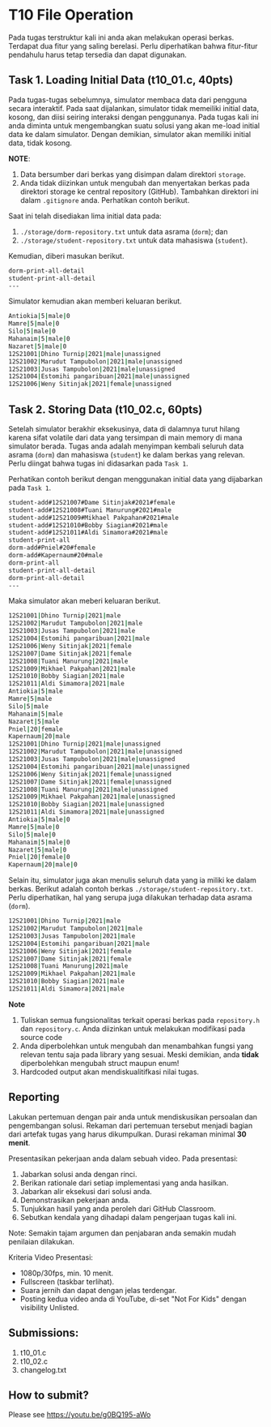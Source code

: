 # T10 File Operation

Pada tugas terstruktur kali ini anda akan melakukan operasi berkas. Terdapat dua fitur yang saling berelasi. Perlu diperhatikan bahwa fitur-fitur pendahulu harus tetap tersedia dan dapat digunakan.

## Task 1. Loading Initial Data (t10_01.c, 40pts)

Pada tugas-tugas sebelumnya, simulator membaca data dari pengguna secara interaktif. Pada saat dijalankan, simulator tidak memeiliki initial data, kosong, dan diisi seiring interaksi dengan penggunanya. Pada tugas kali ini anda diminta untuk mengembangkan suatu solusi yang akan me-load initial data ke dalam simulator. Dengan demikian, simulator akan memiliki initial data, tidak kosong.

**NOTE**:
1. Data bersumber dari berkas yang disimpan dalam direktori ```storage```.
2. Anda tidak diizinkan untuk mengubah dan menyertakan berkas pada direktori storage ke central repository (GitHub). Tambahkan direktori ini dalam ```.gitignore``` anda. Perhatikan contoh berikut.

Saat ini telah disediakan lima initial data pada:
1. ```./storage/dorm-repository.txt``` untuk data asrama (```dorm```); dan
2. ```./storage/student-repository.txt``` untuk data mahasiswa (```student```).

Kemudian, diberi masukan berikut.

```bash
dorm-print-all-detail
student-print-all-detail
---

```

Simulator kemudian akan memberi keluaran berikut.

```bash
Antiokia|5|male|0
Mamre|5|male|0
Silo|5|male|0
Mahanaim|5|male|0
Nazaret|5|male|0
12S21001|Dhino Turnip|2021|male|unassigned
12S21002|Marudut Tampubolon|2021|male|unassigned
12S21003|Jusas Tampubolon|2021|male|unassigned
12S21004|Estomihi pangaribuan|2021|male|unassigned
12S21006|Weny Sitinjak|2021|female|unassigned

```

## Task 2. Storing Data (t10_02.c, 60pts)

Setelah simulator berakhir eksekusinya, data di dalamnya turut hilang karena sifat volatile dari data yang tersimpan di main memory di mana simulator berada. Tugas anda adalah menyimpan kembali seluruh data asrama (```dorm```) dan mahasiswa (```student```) ke dalam berkas yang relevan. Perlu diingat bahwa tugas ini didasarkan pada ```Task 1```.

Perhatikan contoh berikut dengan menggunakan initial data yang dijabarkan pada ```Task 1```.

```bash
student-add#12S21007#Dame Sitinjak#2021#female
student-add#12S21008#Tuani Manurung#2021#male
student-add#12S21009#Mikhael Pakpahan#2021#male
student-add#12S21010#Bobby Siagian#2021#male
student-add#12S21011#Aldi Simamora#2021#male
student-print-all
dorm-add#Pniel#20#female
dorm-add#Kapernaum#20#male
dorm-print-all
student-print-all-detail
dorm-print-all-detail
---

```

Maka simulator akan meberi keluaran berikut.

```bash
12S21001|Dhino Turnip|2021|male
12S21002|Marudut Tampubolon|2021|male
12S21003|Jusas Tampubolon|2021|male
12S21004|Estomihi pangaribuan|2021|male
12S21006|Weny Sitinjak|2021|female
12S21007|Dame Sitinjak|2021|female
12S21008|Tuani Manurung|2021|male
12S21009|Mikhael Pakpahan|2021|male
12S21010|Bobby Siagian|2021|male
12S21011|Aldi Simamora|2021|male
Antiokia|5|male
Mamre|5|male
Silo|5|male
Mahanaim|5|male
Nazaret|5|male
Pniel|20|female
Kapernaum|20|male
12S21001|Dhino Turnip|2021|male|unassigned
12S21002|Marudut Tampubolon|2021|male|unassigned
12S21003|Jusas Tampubolon|2021|male|unassigned
12S21004|Estomihi pangaribuan|2021|male|unassigned
12S21006|Weny Sitinjak|2021|female|unassigned
12S21007|Dame Sitinjak|2021|female|unassigned
12S21008|Tuani Manurung|2021|male|unassigned
12S21009|Mikhael Pakpahan|2021|male|unassigned
12S21010|Bobby Siagian|2021|male|unassigned
12S21011|Aldi Simamora|2021|male|unassigned
Antiokia|5|male|0
Mamre|5|male|0
Silo|5|male|0
Mahanaim|5|male|0
Nazaret|5|male|0
Pniel|20|female|0
Kapernaum|20|male|0

```

Selain itu, simulator juga akan menulis seluruh data yang ia miliki ke dalam berkas. Berikut adalah contoh berkas ```./storage/student-repository.txt```. Perlu diperhatikan, hal yang serupa juga dilakukan terhadap data asrama (```dorm```).

```bash
12S21001|Dhino Turnip|2021|male
12S21002|Marudut Tampubolon|2021|male
12S21003|Jusas Tampubolon|2021|male
12S21004|Estomihi pangaribuan|2021|male
12S21006|Weny Sitinjak|2021|female
12S21007|Dame Sitinjak|2021|female
12S21008|Tuani Manurung|2021|male
12S21009|Mikhael Pakpahan|2021|male
12S21010|Bobby Siagian|2021|male
12S21011|Aldi Simamora|2021|male

```

**Note**

1. Tuliskan semua fungsionalitas terkait operasi berkas pada ```repository.h``` dan ```repository.c```. Anda diizinkan untuk melakukan modifikasi pada source code 
2. Anda diperbolehkan untuk mengubah dan menambahkan fungsi yang relevan tentu saja pada library yang sesuai. Meski demikian, anda **tidak** diperbolehkan mengubah struct maupun enum!
3. Hardcoded output akan mendiskualitifkasi nilai tugas.

## Reporting
Lakukan pertemuan dengan pair anda untuk mendiskusikan persoalan dan pengembangan solusi. Rekaman dari pertemuan tersebut menjadi bagian dari artefak tugas yang harus dikumpulkan. Durasi rekaman minimal **30 menit**.

Presentasikan pekerjaan anda dalam sebuah video. Pada presentasi:
1. Jabarkan solusi anda dengan rinci.
2. Berikan rationale dari setiap implementasi yang anda hasilkan.
3. Jabarkan alir eksekusi dari solusi anda.
4. Demonstrasikan pekerjaan anda.
5. Tunjukkan hasil yang anda peroleh dari GitHub Classroom.
6. Sebutkan kendala yang dihadapi dalam pengerjaan tugas kali ini.

Note: Semakin tajam argumen dan penjabaran anda semakin mudah penilaian dilakukan.

Kriteria Video Presentasi:
+ 1080p/30fps, min. 10 menit.
+ Fullscreen (taskbar terlihat).
+ Suara jernih dan dapat dengan jelas terdengar.
+ Posting kedua video anda di YouTube, di-set "Not For Kids" dengan visibility Unlisted.

## Submissions:

1. t10_01.c
2. t10_02.c
3. changelog.txt

## How to submit?
Please see https://youtu.be/g0BQ195-aWo
